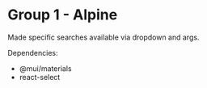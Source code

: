 # Group 1 - Alpine

Made specific searches available via dropdown and args.

Dependencies: 
- @mui/materials
- react-select
